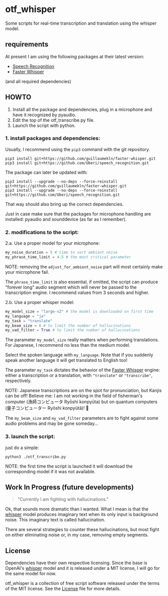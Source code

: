 # otf_whisper
Some scripts for real-time transcription and translation using the whisper model.

## requirements
At present I am using the following packages at their latest version:

* [Speech Recognition](https://github.com/Uberi/speech_recognition) 
* [Faster Whisper](https://github.com/guillaumekln/faster-whisper)

(and all required dependencies)

## HOWTO

1. Install all the package and dependencies, plug in a microphone and have it recognized by pyaudio.
2. Edit the top of the otf_transcribe.py file.
3. Launch the script with python.

### 1. install packages and dependencies:

Usually, I recommend using the `pip3` command with the git repository.
```
pip3 install git+https://github.com/guillaumekln/faster-whisper.git
pip3 install git+https://github.com/Uberi/speech_recognition.git
```
The package can later be updated with:
```
pip3 install --upgrade --no-deps --force-reinstall git+https://github.com/guillaumekln/faster-whisper.git
pip3 install --upgrade --no-deps --force-reinstall git+https://github.com/Uberi/speech_recognition.git
```
That way should also bring up the correct dependencies.

Just in case make sure that the packages for microphone handling are installed: pyaudio and sounddevice (as far as I remember).


### 2. modifications to the script:

2.a. Use a proper model for your microphone:
```python
my_noise_duration = 5 # time to sort ambiant noise
my_phrase_time_limit = 4.5 # the most critical parameter
```
NOTE: removing the `adjust_for_ambient_noise` part will most certainly make your microphone fail.

The `phrase_time_limit` is also essential, if omitted, the script can produce "forever long" audio segment which will never be passed to the transcription engine. I recommend values from 3 seconds and higher.

2.b. Use a proper whisper model:
```python
my_model_size = "large-v2" # the model is downloaded on first time
my_language = "ja"
my_task = "translate"
my_beam_size = 6 # to limit the number of hallucinations
my_vad_filter = True # to limit the number of hallucinations
```
The parameter `my_model_size` really matters when performing translations. For Japanese, I recommend no less than the medium model.

Select the spoken language with `my_language`. Note that if you suddenly speak another language it will get translated to English too!

The parameter `my_task` dictates the behavior of the [Faster Whisper](https://github.com/guillaumekln/faster-whisper) engine: either a transcription or a translation, with `"translate"` or `"transcribe"`, respectively.

NOTE: Japanese transcriptions are on the spot for pronunciation, but Kanjis can be off! Believe me: I am not working in the field of fisherman's computer (漁師コンピュータ Ryōshi konpyūta) but on quantum computers (量子コンピューター Ryōshi konpyūtā)! :rofl:

The `my_beam_size` and `my_vad_filter` parameters are to fight against some audio problems and may be gone someday...

### 3. launch the script:

just do a simple:
```
python3 ./otf_transcribe.py
```

NOTE: the first time the script is launched it will download the corresponding model if it was not available.


## Work In Progress (future developments)

> "Currently I am fighting with hallucinations."

Ok, that sounds more dramatic than I wanted. What I mean is that the [whisper](https://github.com/openai/whisper) model produces imaginary text when its only input is background noise. This imaginary text is called hallucination.

There are several strategies to counter these hallucinations, but most fight on either eliminating noise or, in my case, removing empty segments.


## License

Dependencies have their own respective licensing.
Since the base is OpenAI's [whisper](https://github.com/openai/whisper) model and it is released under a MIT license, I will go for the same model for now.

otf_whisper is a collection of free script software released under the terms of the MIT license.
See the [License](LICENSE) file for more details.

